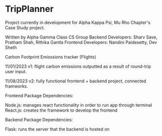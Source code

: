 # TripPlanner

Project currently in development for Alpha Kappa Psi, Mu Rho Chapter's Case Study project.

Written by Alpha Gamma Class CS Group
  Backend Developers: Sharv Save, Pratham Shah, Rithika Gantla
  Frontend Developers: Nandini Paidesetty, Dev Sheth

Carbon Footprint Emisssions tracker (Flights)

11/01/2023
v1: flight carbon emissions outputted as a result of round-trip user input.

11/08/2023
v2: fully functional frontend + backend project, connected framworks.


Frontend Package Dependencies: 

  Node.js: manages react functionality in order to run app through terminal
  React.js: creates the framework to develop the frontend

Backend Package Dependencies:

  Flask: runs the server that the backend is hosted on
  
